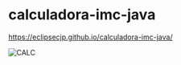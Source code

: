 # calculadora-imc-java

https://eclipsecjp.github.io/calculadora-imc-java/



![CALC](https://github.com/eclipseCJP/calculadora-imc-java/assets/58758617/553cd104-aff6-4437-bd11-bbfe17d73f73)

